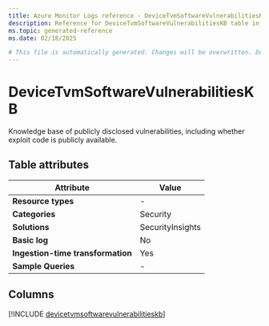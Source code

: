 ```yaml
---
title: Azure Monitor Logs reference - DeviceTvmSoftwareVulnerabilitiesKB
description: Reference for DeviceTvmSoftwareVulnerabilitiesKB table in Azure Monitor Logs.
ms.topic: generated-reference
ms.date: 02/18/2025

# This file is automatically generated. Changes will be overwritten. Do not change this file directly.
---
```


# DeviceTvmSoftwareVulnerabilitiesKB

Knowledge base of publicly disclosed vulnerabilities, including whether exploit code is publicly available.


## Table attributes

|Attribute|Value|
|---|---|
|**Resource types**|-|
|**Categories**|Security|
|**Solutions**| SecurityInsights|
|**Basic log**|No|
|**Ingestion-time transformation**|Yes|
|**Sample Queries**|-|



## Columns
  
[!INCLUDE [devicetvmsoftwarevulnerabilitieskb](~/reusable-content/ce-skilling/azure/includes/azure-monitor/reference/tables/devicetvmsoftwarevulnerabilitieskb-include.md)]
